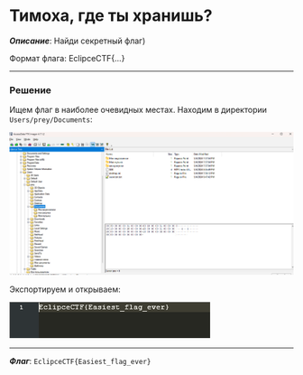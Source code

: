 # Тимоха, где ты хранишь?

***Описание***: Найди секретный флаг)

Формат флага: EclipceCTF{...}

---
### Решение

Ищем флаг в наиболее очевидных местах. Находим  в директории `Users/prey/Documents`:

![ScreenShot](../screenshots/forensics-1.png)

Экспортируем и открываем:

![ScreenShot](../screenshots/forensics-2.png)

---

***Флаг***: `EclipceCTF{Easiest_flag_ever}`


